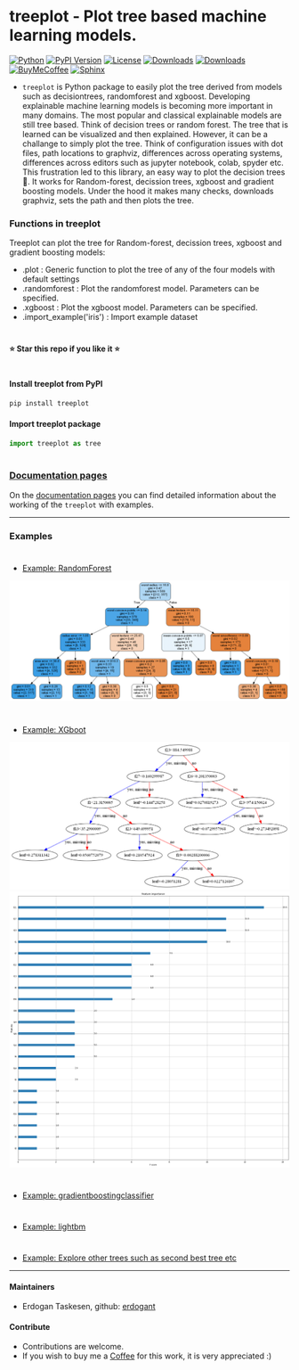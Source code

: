 # treeplot - Plot tree based machine learning models.

[![Python](https://img.shields.io/pypi/pyversions/treeplot)](https://img.shields.io/pypi/pyversions/treeplot)
[![PyPI Version](https://img.shields.io/pypi/v/treeplot)](https://pypi.org/project/treeplot/)
[![License](https://img.shields.io/badge/license-MIT-green.svg)](https://github.com/erdogant/treeplot/blob/master/LICENSE)
[![Downloads](https://pepy.tech/badge/treeplot)](https://pepy.tech/project/treeplot)
[![Downloads](https://pepy.tech/badge/treeplot/month)](https://pepy.tech/project/treeplot/month)
[![BuyMeCoffee](https://img.shields.io/badge/buymea-coffee-yellow.svg)](https://www.buymeacoffee.com/erdogant)
[![Sphinx](https://img.shields.io/badge/Sphinx-Docs-Green)](https://erdogant.github.io/treeplot/)
<!---[![Coffee](https://img.shields.io/badge/coffee-black-grey.svg)](https://erdogant.github.io/donate/?currency=USD&amount=5)-->

* ``treeplot`` is Python package to easily plot the tree derived from models such as decisiontrees, randomforest and xgboost.
Developing explainable machine learning models is becoming more important in many domains. The most popular and classical explainable models are still tree based. Think of decision trees or random forest. The tree that is learned can be visualized and then explained. However, it can be a challange to simply plot the tree. Think of configuration issues with dot files, path locations to graphviz, differences across operating systems, differences across editors such as jupyter notebook, colab, spyder etc. This frustration led to this library, an easy way to plot the decision trees 🌲. It works for Random-forest, decission trees, xgboost and gradient boosting models. Under the hood it makes many checks, downloads graphviz, sets the path and then plots the tree.

### Functions in treeplot

Treeplot can plot the tree for Random-forest, decission trees, xgboost and gradient boosting models:
  * .plot         : Generic function to plot the tree of any of the four models with default settings
  * .randomforest : Plot the randomforest model. Parameters can be specified.
  * .xgboost      : Plot the xgboost model. Parameters can be specified.
  * .import_example('iris') : Import example dataset

# 
**⭐️ Star this repo if you like it ⭐️**
#

#### Install treeplot from PyPI

```bash
pip install treeplot
```

#### Import treeplot package

```python
import treeplot as tree
```
# 


### [Documentation pages](https://erdogant.github.io/treeplot/)

On the [documentation pages](https://erdogant.github.io/treeplot/) you can find detailed information about the working of the ``treeplot`` with examples. 

<hr> 

### Examples

# 

* [Example: RandomForest](https://erdogant.github.io/treeplot/pages/html/Examples.html#)

<p align="left">
  <a href="https://erdogant.github.io/treeplot/pages/html/Examples.html#">
  <img src="https://github.com/erdogant/treeplot/blob/master/docs/figs/fig_breast_randomforest.png" width="600" />
  </a>
</p>


# 

* [Example: XGboot](https://erdogant.github.io/treeplot/pages/html/Examples.html#xgboost)

<p align="left">
  <a href="https://erdogant.github.io/treeplot/pages/html/Examples.html#xgboost">
  <img src="https://github.com/erdogant/treeplot/blob/master/docs/figs/fig_breast_xgboot_tree.png" width="600" />
   <br>
  <img src="https://github.com/erdogant/treeplot/blob/master/docs/figs/fig_breast_xgboot_weights.png" width="600" />
  </a>
</p>


# 
* [Example: gradientboostingclassifier](https://erdogant.github.io/treeplot/pages/html/Examples.html#gradientboostingclassifier)
# 
* [Example: lightbm](https://erdogant.github.io/treeplot/pages/html/Examples.html#lightbm)
# 
* [Example: Explore other trees such as second best tree etc](https://erdogant.github.io/treeplot/pages/html/Examples.html#plot-second-best-tree-and-other-trees)

<hr>

#### Maintainers
* Erdogan Taskesen, github: [erdogant](https://github.com/erdogant)

#### Contribute
* Contributions are welcome.
* If you wish to buy me a <a href="https://www.buymeacoffee.com/erdogant">Coffee</a> for this work, it is very appreciated :)

